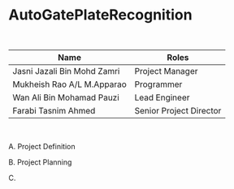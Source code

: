 # AutoGatePlateRecognition

<br>

| Name                                     | Roles                   |
| ---------------------------------------- | ----------------------- |
| Jasni Jazali Bin Mohd Zamri              | Project Manager         |
| Mukheish Rao A/L M.Apparao               | Programmer              |
| Wan Ali Bin Mohamad Pauzi                | Lead Engineer           |
| Farabi Tasnim Ahmed                      | Senior Project Director |

<br>

A. Project Definition

B. Project Planning

C.
